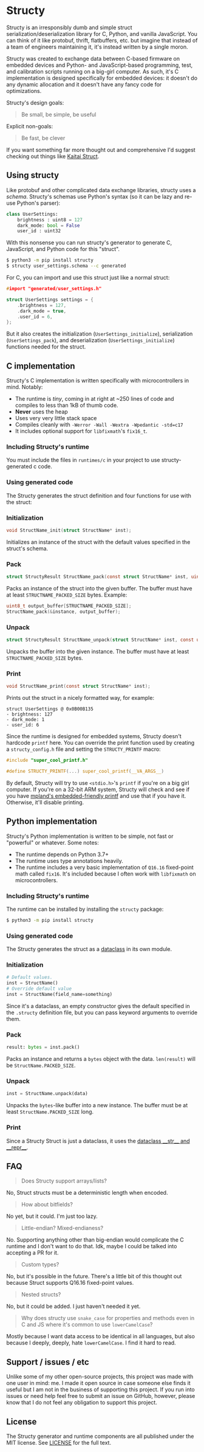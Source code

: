 # Structy

Structy is an irresponsibly dumb and simple struct serialization/deserialization library for C, Python, and vanilla JavaScript. You can think of it like protobuf, thrift, flatbuffers, etc. but imagine that instead of a team of engineers maintaining it, it's instead written by a single moron.

Structy was created to exchange data between C-based firmware on embedded devices and Python- and JavaScript-based programming, test, and calibration scripts running on a big-girl computer. As such, it's C implementation is designed specifically for embedded devices: it doesn't do any dynamic allocation and it doesn't have any fancy code for optimizations.

Structy's design goals:

> Be small, be simple, be useful

Explicit non-goals:

> Be fast, be clever

If you want something far more thought out and comprehensive I'd suggest checking out things like [Kaitai Struct](https://kaitai.io/).

## Using structy

Like protobuf and other complicated data exchange libraries, structy uses a *schema*. Structy's schemas use Python's syntax (so it can be lazy and re-use Python's parser):

```python
class UserSettings:
    brightness : uint8 = 127
    dark_mode: bool = False
    user_id : uint32
```

With this nonsense you can run structy's generator to generate C, JavaScript, and Python code for this "struct".

```bash
$ python3 -m pip install structy
$ structy user_settings.schema --c generated
```

For C, you can import and use this struct just like a normal struct:

```c
#import "generated/user_settings.h"

struct UserSettings settings = {
    .brightness = 127,
    .dark_mode = true,
    .user_id = 6,
};
```

But it also creates the initialization (`UserSettings_initialize`), serialization (`UserSettings_pack`), and deserialization (`UserSettings_initialize`) functions needed for the struct.

## C implementation

Structy's C implementation is written specifically with microcontrollers in mind. Notably:

- The runtime is *tiny*, coming in at right at ~250 lines of code and compiles to less than 1kB of thumb code.
- **Never** uses the heap
- Uses very very little stack space
- Compiles cleanly with `-Werror -Wall -Wextra -Wpedantic -std=c17`
- It includes optional support for `libfixmath`'s `fix16_t`.


### Including Structy's runtime
You must include the files in `runtimes/c` in your project to use structy-generated c code.


### Using generated code

The Structy generates the struct definition and four functions for use with the struct:

### Initialization
```c
void StructName_init(struct StructName* inst);
```

Initializes an instance of the struct with the default values specified in the struct's schema.

### Pack
```c
struct StructyResult StructName_pack(const struct StructName* inst, uint8_t* buf);
```

Packs an instance of the struct into the given buffer. The buffer must have at least `STRUCTNAME_PACKED_SIZE` bytes. Example:

```c
uint8_t output_buffer[STRUCTNAME_PACKED_SIZE];
StructName_pack(&instance, output_buffer);
```

### Unpack

```c
struct StructyResult StructName_unpack(struct StructName* inst, const uint8_t* buf);
```

Unpacks the buffer into the given instance. The buffer must have at least `STRUCTNAME_PACKED_SIZE` bytes.

### Print

```c
void StructName_print(const struct StructName* inst);
```

Prints out the struct in a nicely formatted way, for example:

```
struct UserSettings @ 0x0B00B135
- brightness: 127
- dark_mode: 1
- user_id: 6
```

Since the runtime is designed for embedded systems, Structy doesn't hardcode `printf` here. You can override the print function used by creating a `structy_config.h` file and setting the `STRUCTY_PRINTF` macro:

```c
#include "super_cool_printf.h"

#define STRUCTY_PRINTF(...) super_cool_printf(__VA_ARGS__)
```

By default, Structy will try to use `<stdio.h>`'s `printf` if you're on a big girl computer. If you're on a 32-bit ARM system, Structy will check and see if you have [mpland's embedded-friendly printf](https://github.com/mpaland/printf) and use that if you have it. Otherwise, it'll disable printing.

## Python implementation

Structy's Python implementation is written to be simple, not fast or "powerful" or whatever. Some notes:

- The runtime depends on Python 3.7+
- The runtime uses type annotations heavily.
- The runtime includes a very basic implementation of `Q16.16` fixed-point math called `fix16`. It's included because I often work with `libfixmath` on microcontrollers.

### Including Structy's runtime

The runtime can be installed by installing the `structy` package:

```bash
$ python3 -m pip install structy
```


### Using generated code

The Structy generates the struct as a [dataclass](https://docs.python.org/3/library/dataclasses.html) in its own module.


### Initialization

```py
# Default values.
inst = StructName()
# Override default value
inst = StructName(field_name=something)
```

Since it's a dataclass, an empty constructor gives the default specified in the `.structy` definition file, but you can pass keyword arguments to override them.

### Pack

```python
result: bytes = inst.pack()
```

Packs an instance and returns a `bytes` object with the data. `len(result)` will be `StructName.PACKED_SIZE`.

### Unpack

```python
inst = StructName.unpack(data)
```

Unpacks the `bytes`-like buffer into a new instance. The buffer must be at least `StructName.PACKED_SIZE` long.

### Print

Since a Structy Struct is just a dataclass, it uses the [dataclass \_\_str__ and \_\_repr__](https://docs.python.org/3/reference/datamodel.html#object.__repr__).


## FAQ

> Does Structy support arrays/lists?

No, Struct structs must be a deterministic length when encoded.

> How about bitfields?

No yet, but it could. I'm just too lazy.

> Little-endian? Mixed-endianess?

No. Supporting anything other than big-endian would complicate the C runtime and I don't want to do that. Idk, maybe I could be talked into accepting a PR for it.

> Custom types?

No, but it's possible in the future. There's a little bit of this thought out because Struct supports Q16.16 fixed-point values.

> Nested structs?

No, but it could be added. I just haven't needed it yet.

> Why does structy use `snake_case` for properties and methods even in C and JS where it's common to use `lowerCamelCase`? 

Mostly because I want data access to be identical in all languages, but also because I deeply, deeply, hate `lowerCamelCase`. I find it hard to read.

## Support / issues / etc

Unlike some of my other open-source projects, this project was made with one user in mind: me. I made it open source in case someone else finds it useful but I am not in the business of supporting this project. If you run into issues or need help feel free to submit an issue on GitHub, however, please know that I do not feel any obligation to support this project.

## License

The Structy generator and runtime components are all published under the MIT license. See [LICENSE](LICENSE) for the full text.
